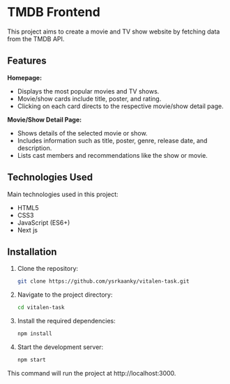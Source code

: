 

# TMDB Frontend

This project aims to create a movie and TV show website by fetching data from the TMDB API. 

## Features

**Homepage:**
 - Displays the most popular movies and TV shows.
 - Movie/show cards include title, poster, and rating.
 - Clicking on each card directs to the respective movie/show detail page.

**Movie/Show Detail Page:**
 - Shows details of the selected movie or show.
 - Includes information such as title, poster, genre, release date, and description.
 - Lists cast members and recommendations like the show or movie.

## Technologies Used

Main technologies used in this project:

- HTML5
- CSS3
- JavaScript (ES6+)
- Next js

## Installation

1. Clone the repository:

   ```bash
   git clone https://github.com/ysrkaanky/vitalen-task.git 

2.  Navigate to the project directory:
    
    ```bash
    cd vitalen-task
    
3.  Install the required dependencies:
    
    ```bash
    npm install
    
4.  Start the development server:
    
     ```bash
    npm start
    
   This command will run the project at http://localhost:3000.


